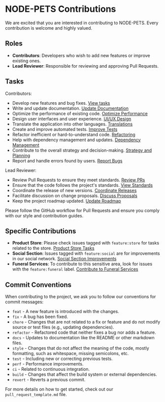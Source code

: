 # NODE-PETS Contributions

We are excited that you are interested in contributing to NODE-PETS. Every contribution is welcome and highly valued.

## Roles

- **Contributors**: Developers who wish to add new features or improve existing ones.
- **Lead Reviewer**: Responsible for reviewing and approving Pull Requests.

## Tasks

Contributors:
- Develop new features and bug fixes. [View tasks](https://github.com/system-garcia/node-pets/issues?q=is%3Aopen+is%3Aissue+label%3A"feature")
- Write and update documentation. [Update Documentation](https://github.com/system-garcia/node-pets/issues?q=is%3Aissue+is%3Aopen+label%3Adocs)
- Optimize the performance of existing code. [Optimize Performance](https://github.com/system-garcia/node-pets/issues?q=is%3Aissue+is%3Aopen+label%3Aperf)
- Design user interfaces and user experience. [UI/UX Design](https://github.com/system-garcia/node-pets/issues?q=is%3Aissue+is%3Aopen+label%3A"ui/ux")
- Translate the application into other languages. [Translations](https://github.com/system-garcia/node-pets/issues?q=is%3Aissue+is%3Aopen+label%3A"i18n")
- Create and improve automated tests. [Improve Tests](https://github.com/system-garcia/node-pets/issues?q=is%3Aissue+is%3Aopen+label%3Atest)
- Refactor inefficient or hard-to-understand code. [Refactoring](https://github.com/system-garcia/node-pets/issues?q=is%3Aissue+is%3Aopen+label%3Arefactor)
- Help with dependency management and updates. [Dependency Management](https://github.com/system-garcia/node-pets/issues?q=is%3Aissue+is%3Aopen+label%3Adependencies)
- Contribute to the overall strategy and decision-making. [Strategy and Planning](https://github.com/system-garcia/node-pets/issues?q=is%3Aissue+is%3Aopen+label%3A"strategy")
- Report and handle errors found by users. [Report Bugs](https://github.com/system-garcia/node-pets/issues?q=is%3Aopen+is%3Aissue+label%3A"bug")

Lead Reviewer:
- Review Pull Requests to ensure they meet standards. [Review PRs](https://github.com/system-garcia/node-pets/pulls)
- Ensure that the code follows the project's standards. [View Standards](https://github.com/system-garcia/node-pets/wiki/Coding-Standards)
- Coordinate the release of new versions. [Coordinate Releases](https://github.com/system-garcia/node-pets/projects/1)
- Facilitate discussion on change proposals. [Discuss Proposals](https://github.com/system-garcia/node-pets/discussions)
- Keep the project roadmap updated. [Update Roadmap](https://github.com/system-garcia/node-pets/projects/1)

Please follow the GitHub workflow for Pull Requests and ensure you comply with our style and contribution guides.

## Specific Contributions

- **Product Store**: Please check issues tagged with `feature:store` for tasks related to the store. [Product Store Tasks](https://github.com/system-garcia/node-pets/issues?q=is%3Aopen+is%3Aissue+label%3A"feature:store")
- **Social Section**: Issues tagged with `feature:social` are for improvements in our social network. [Social Section Improvements](https://github.com/system-garcia/node-pets/issues?q=is%3Aopen+is%3Aissue+label%3A"feature:social")
- **Funeral Services**: To contribute to this sensitive area, look for issues with the `feature:funeral` label. [Contribute to Funeral Services](https://github.com/system-garcia/node-pets/issues?q=is%3Aopen+is%3Aissue+label%3A"feature:funeral")

## Commit Conventions

When contributing to the project, we ask you to follow our conventions for commit messages:

- `feat` - A new feature is introduced with the changes.
- `fix` - A bug has been fixed.
- `chore` - Changes that are not related to a fix or feature and do not modify source or test files (e.g., updating dependencies).
- `refactor` - Refactored code that neither fixes a bug nor adds a feature.
- `docs` - Updates to documentation like the README or other markdown files.
- `style` - Changes that do not affect the meaning of the code, mostly formatting, such as whitespace, missing semicolons, etc.
- `test` - Including new or correcting previous tests.
- `perf` - Performance improvements.
- `ci` - Related to continuous integration.
- `build` - Changes that affect the build system or external dependencies.
- `revert` - Reverts a previous commit.

For more details on how to get started, check out our `pull_request_template.md` file.
